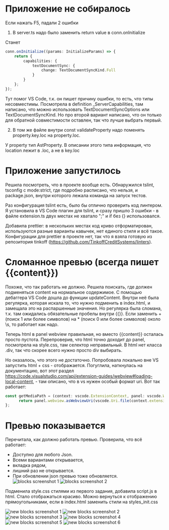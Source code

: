 # Приложение не собиралось
Если нажать F5, падали 2 ошибки
1. В server.ts надо было заменить return value в conn.onInitialize

 Станет 

``` typescript 
conn.onInitialize((params: InitializeParams) => {
    return {
        capabilities: {
            textDocumentSync: {
                change: TextDocumentSyncKind.Full
            }
        }
    };
});
```

Тут помог VS Code, т.к. он пишет причину ошибки, то есть, что типы несовместимы. Посмотрела в definition _ServerCapabilities, там написано, что можно использовать TextDocumentSyncOptions или TextDocumentSyncKind. Но про второй вариант написано, что он только для обратной совместимости оставлен, так что лучше выбрать первый.

2. В том же файле внутри  const validateProperty надо поменять property.key.loc на property.loc.

 У property тип AstProperty. В описании этого типа информация, что location лежит в .loc, а не в key.loc

# Приложение запустилось
Решила посмотреть, что в проекте вообще есть. Обнаружился tslint, tsconfig с mode:strict, где подробно расписано, что нельзя, и package.json, внутри которого лежала команда на запуск тестов.

Раз конфигурация tslint есть, было бы отлично проверить код линтером. Я установила в VS Code плагин для tslint, и сразу пришло 3 ошибки - в файле extension.ts двух местах не хватало ";" и if без {} использовался.

Добавила prettier: в нескольких местах код криво отформатирован, используются разные варианты кавычек, нет единого стиля и всё такое. Конфигурации для prettier в проекте нет, так что я взяла готовую из репозитория tinkoff (https://github.com/TinkoffCreditSystems/linters). 

# Сломанное превью (всегда пишет {{content}})
Похоже, что так работать не должно. Решила поискать, где должен подменяться content на нормальное содержимое. С помощью дебаггера VS Code дошла до функции updateContent. Внутри неё была регулярка, которая искала то, что нужно подменить в index.html, и замещала это на распаршенные значения. Но регулярка была сломана, т.к. там ожидались обязательные пробелы внутри {{}}. Если заменить + (поиск 1 или более символов) на * (поиск 0 или более символов) около \s, то работает как надо.

Теперь html в panel webview правильная, но вместо {{content}} осталась просто пустота. Перепроверив, что html точно доходит до panel, посмотрела на style.css, там селектор неправильный. В html нет класса .div, так что скорее всего нужно просто div выбирать.

Но оказалось, что этого не достаточно. Попробовала локально вне VS запустить html + css - отображается. Погуглила, наткнулась на  документацию, вот этот раздел https://code.visualstudio.com/api/extension-guides/webview#loading-local-content, - там описано, что в vs нужен особый формат uri. Вот так работает:

``` typescript
const getMediaPath = (context: vscode.ExtensionContext, panel: vscode.WebviewPanel) => {
      return panel.webview.asWebviewUri(vscode.Uri.file(context.extensionPath)).toString() + '/';
};
```

# Превью показывается

Перечитала, как должно работать превью. Проверила, что всё работает:
* Доступно для любого Json.
* Всеми вариантами открывается,
* вкладка рядом, 
* лишний раз не открывается.
* При обновлении json превью тоже обновляется.
![blocks screenshot 1]()
![blocks screenshot 2]()



Подменила style.css стилями из первого задания, добавила script.js в html. Стало отображаться красиво.
Можно вернуться к отображению прямоугольниками, если в index.html заменить стили на styles_init.css 

![new blocks screenshot 1]()
![new blocks screenshot 2]()
![new blocks screenshot 3]()
![new blocks screenshot 4]()
![new blocks screenshot 5]()
![new blocks screenshot 6]()